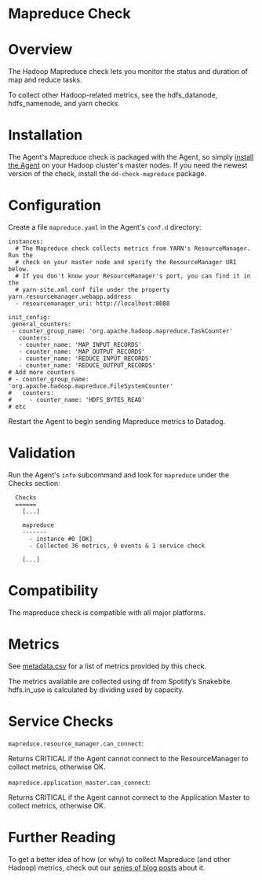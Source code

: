 # Mapreduce Check

# Overview

The Hadoop Mapreduce check lets you monitor the status and duration of map and reduce tasks.

To collect other Hadoop-related metrics, see the hdfs_datanode, hdfs_namenode, and yarn checks.

# Installation

The Agent's Mapreduce check is packaged with the Agent, so simply [install the Agent](https://app.datadoghq.com/account/settings#agent) on your Hadoop cluster's master nodes. If you need the newest version of the check, install the `dd-check-mapreduce` package.

# Configuration

Create a file `mapreduce.yaml` in the Agent's `conf.d` directory:

```
instances:
  # The Mapreduce check collects metrics from YARN's ResourceManager. Run the 
  # check on your master node and specify the ResourceManager URI below.
  # If you don't know your ResourceManager's port, you can find it in the 
  # yarn-site.xml conf file under the property yarn.resourcemanager.webapp.address
  - resourcemanager_uri: http://localhost:8088

init_config:
 general_counters:
 - counter_group_name: 'org.apache.hadoop.mapreduce.TaskCounter'
   counters:
   - counter_name: 'MAP_INPUT_RECORDS'
   - counter_name: 'MAP_OUTPUT_RECORDS'
   - counter_name: 'REDUCE_INPUT_RECORDS'
   - counter_name: 'REDUCE_OUTPUT_RECORDS'
# Add more counters
# - counter_group_name: 'org.apache.hadoop.mapreduce.FileSystemCounter'
#   counters:
#     - counter_name: 'HDFS_BYTES_READ'
# etc
```

Restart the Agent to begin sending Mapreduce metrics to Datadog.

# Validation

Run the Agent's `info` subcommand and look for `mapreduce` under the Checks section:

```
  Checks
  ======
    [...]

    mapreduce
    -------
      - instance #0 [OK]
      - Collected 36 metrics, 0 events & 1 service check

    [...]
```

# Compatibility

The mapreduce check is compatible with all major platforms.

# Metrics

See [metadata.csv](https://github.com/DataDog/integrations-core/blob/master/mapreduce/metadata.csv) for a list of metrics provided by this check.

The metrics available are collected using df from Spotify’s Snakebite. hdfs.in_use is calculated by dividing used by capacity.

# Service Checks

`mapreduce.resource_manager.can_connect`:

Returns CRITICAL if the Agent cannot connect to the ResourceManager to collect metrics, otherwise OK.

`mapreduce.application_master.can_connect`:

Returns CRITICAL if the Agent cannot connect to the Application Master to collect metrics, otherwise OK.

# Further Reading

To get a better idea of how (or why) to collect Mapreduce (and other Hadoop) metrics, check out our [series of blog posts](https://www.datadoghq.com/blog/hadoop-architecture-overview/) about it.